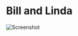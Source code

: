 # Bill and Linda
![Screenshot](https://github.com/sudo-self/Bill-and-Linda/assets/119916323/b0e2c0ea-abd4-4055-a109-9f4810fa54d1)
